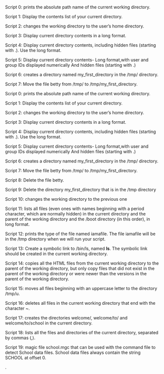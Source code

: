 Script 0: prints the absolute path name of the current working directory.

Script 1: Display the contents list of your current directory.

Script 2: changes the working directory to the user’s home directory.

Script 3: Display current directory contents in a long format.      

Script 4: Display current directory contents, including hidden files (starting with .). Use the long format.               

Script 5: Display current directory contents- Long format,with user and group IDs displayed numerically And hidden files (starting with .)

Script 6: creates a directory named my_first_directory in the /tmp/ directory.

Script 7: Move the file betty from /tmp/ to /tmp/my_first_directory.

Script 0: prints the absolute path name of the current working directory.

Script 1: Display the contents list of your current directory.

Script 2: changes the working directory to the user’s home directory.

Script 3: Display current directory contents in a long format.      

Script 4: Display current directory contents, including hidden files (starting with .). Use the long format.               

Script 5: Display current directory contents- Long format,with user and group IDs displayed numerically And hidden files (starting with .)

Script 6: creates a directory named my_first_directory in the /tmp/ directory.

Script 7: Move the file betty from /tmp/ to /tmp/my_first_directory.

Script 8: Delete the file betty.

Script 9: Delete the directory my_first_directory that is in the /tmp directory

Script 10: changes the working directory to the previous one

Script 11: lists all files (even ones with names beginning with a period character, which are normally hidden) in the current directory and the parent of the working directory and the /boot directory (in this order), in long format.

Script 12:  prints the type of the file named iamafile. The file iamafile will be in the /tmp directory when we will run your script.

Script 13: Create a symbolic link to /bin/ls, named __ls__. The symbolic link should be created in the current working directory.

Script 14: copies all the HTML files from the current working directory to the parent of the working directory, but only copy files that did not exist in the parent of the working directory or were newer than the versions in the parent of the working directory.

Script 15:  moves all files beginning with an uppercase letter to the directory /tmp/u.

Script 16: deletes all files in the current working directory that end with the character ~.

Script 17: creates the directories welcome/, welcome/to/ and welcome/to/school in the current directory.

Script 18:  lists all the files and directories of the current directory, separated by commas (,).

Script 19: magic file school.mgc that can be used with the command file to detect School data files. School data files always contain the string SCHOOL at offset 0. 

.

